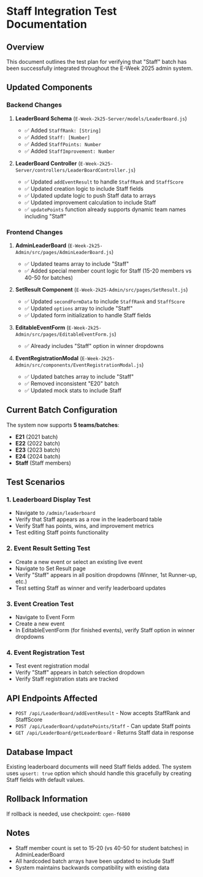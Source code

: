 # Staff Integration Test Documentation

## Overview
This document outlines the test plan for verifying that "Staff" batch has been successfully integrated throughout the E-Week 2025 admin system.

## Updated Components

### Backend Changes
1. **LeaderBoard Schema** (`E-Week-2k25-Server/models/LeaderBoard.js`)
   - ✅ Added `StaffRank: [String]`
   - ✅ Added `Staff: [Number]`
   - ✅ Added `StaffPoints: Number`
   - ✅ Added `StaffImprovement: Number`

2. **LeaderBoard Controller** (`E-Week-2k25-Server/controllers/LeaderBoardController.js`)
   - ✅ Updated `addEventResult` to handle `StaffRank` and `StaffScore`
   - ✅ Updated creation logic to include Staff fields
   - ✅ Updated update logic to push Staff data to arrays
   - ✅ Updated improvement calculation to include Staff
   - ✅ `updatePoints` function already supports dynamic team names including "Staff"

### Frontend Changes
1. **AdminLeaderBoard** (`E-Week-2k25-Admin/src/pages/AdminLeaderBoard.js`)
   - ✅ Updated teams array to include "Staff"
   - ✅ Added special member count logic for Staff (15-20 members vs 40-50 for batches)

2. **SetResult Component** (`E-Week-2k25-Admin/src/pages/SetResult.js`)
   - ✅ Updated `secondFormData` to include `StaffRank` and `StaffScore`
   - ✅ Updated `options` array to include "Staff"
   - ✅ Updated form initialization to handle Staff fields

3. **EditableEventForm** (`E-Week-2k25-Admin/src/pages/EditableEventForm.js`)
   - ✅ Already includes "Staff" option in winner dropdowns

4. **EventRegistrationModal** (`E-Week-2k25-Admin/src/components/EventRegistrationModal.js`)
   - ✅ Updated batches array to include "Staff"
   - ✅ Removed inconsistent "E20" batch
   - ✅ Updated mock stats to include Staff

## Current Batch Configuration
The system now supports **5 teams/batches**:
- **E21** (2021 batch)
- **E22** (2022 batch)
- **E23** (2023 batch)
- **E24** (2024 batch)
- **Staff** (Staff members)

## Test Scenarios

### 1. Leaderboard Display Test
- Navigate to `/admin/leaderboard`
- Verify that Staff appears as a row in the leaderboard table
- Verify Staff has points, wins, and improvement metrics
- Test editing Staff points functionality

### 2. Event Result Setting Test
- Create a new event or select an existing live event
- Navigate to Set Result page
- Verify "Staff" appears in all position dropdowns (Winner, 1st Runner-up, etc.)
- Test setting Staff as winner and verify leaderboard updates

### 3. Event Creation Test
- Navigate to Event Form
- Create a new event
- In EditableEventForm (for finished events), verify Staff option in winner dropdowns

### 4. Event Registration Test
- Test event registration modal
- Verify "Staff" appears in batch selection dropdown
- Verify Staff registration stats are tracked

## API Endpoints Affected
- `POST /api/LeaderBoard/addEventResult` - Now accepts StaffRank and StaffScore
- `POST /api/LeaderBoard/updatePoints/Staff` - Can update Staff points
- `GET /api/LeaderBoard/getLeaderBoard` - Returns Staff data in response

## Database Impact
Existing leaderboard documents will need Staff fields added. The system uses `upsert: true` option which should handle this gracefully by creating Staff fields with default values.

## Rollback Information
If rollback is needed, use checkpoint: `cgen-f6800`

## Notes
- Staff member count is set to 15-20 (vs 40-50 for student batches) in AdminLeaderBoard
- All hardcoded batch arrays have been updated to include Staff
- System maintains backwards compatibility with existing data
